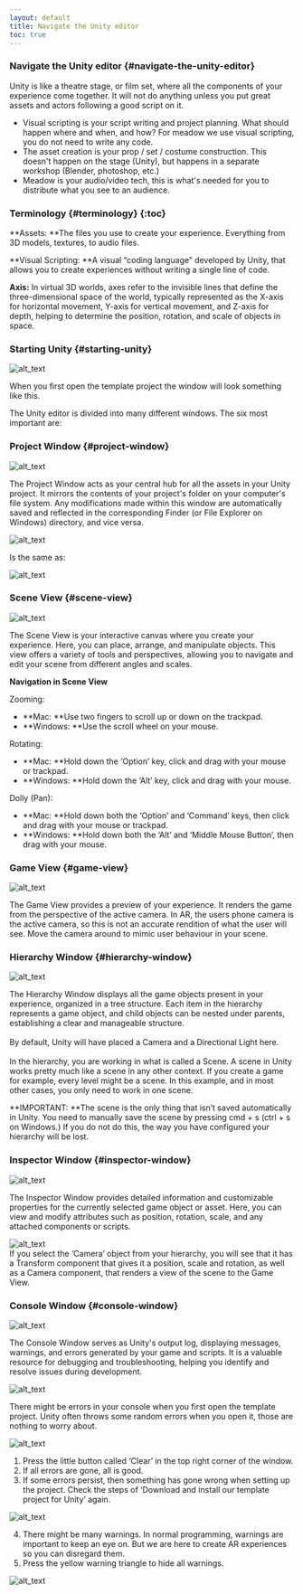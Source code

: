 ```yaml
---
layout: default
title: Navigate the Unity editor
toc: true
---
```


### Navigate the Unity editor  {#navigate-the-unity-editor}

Unity is like a theatre stage, or film set, where all the components of your experience come together. It will not do anything unless you put great assets and actors following a good script on it.



* Visual scripting is your script writing and project planning. What should happen where and when, and how? For meadow we use visual scripting, you do not need to write any code.
* The asset creation is your prop / set / costume construction. This doesn't happen on the stage (Unity), but happens in a separate workshop (Blender, photoshop, etc.)
* Meadow is your audio/video tech, this is what's needed for you to distribute what you see to an audience. 


### Terminology {#terminology} {:toc}

**Assets: **The files you use to create your experience. Everything from 3D models, textures, to audio files. 

**Visual Scripting: **A visual “coding language” developed by Unity, that allows you to create experiences without writing a single line of code. 

**Axis:** In virtual 3D worlds, axes refer to the invisible lines that define the three-dimensional space of the world, typically represented as the X-axis for horizontal movement, Y-axis for vertical movement, and Z-axis for depth, helping to determine the position, rotation, and scale of objects in space.


### Starting Unity {#starting-unity}


![alt_text](images/image6.png "image_tooltip")


When you first open the template project the window will look something like this. 

The Unity editor is divided into many different windows. The six most important are:


### Project Window {#project-window}

![alt_text](images/image7.png "image_tooltip")


The Project Window acts as your central hub for all the assets in your Unity project. It mirrors the contents of your project's folder on your computer's file system. Any modifications made within this window are automatically saved and reflected in the corresponding Finder (or File Explorer on Windows) directory, and vice versa. 


![alt_text](images/image8.png "image_tooltip")


Is the same as:

![alt_text](images/image9.png "image_tooltip")



### Scene View {#scene-view}

![alt_text](images/image10.png "image_tooltip")


The Scene View is your interactive canvas where you create your experience. Here, you can place, arrange, and manipulate objects. This view offers a variety of tools and perspectives, allowing you to navigate and edit your scene from different angles and scales. 

**Navigation in Scene View**

Zooming:



* **Mac: **Use two fingers to scroll up or down on the trackpad.
* **Windows: **Use the scroll wheel on your mouse.

Rotating:



* **Mac: **Hold down the ‘Option’ key, click and drag with your mouse or trackpad.
* **Windows: **Hold down the ‘Alt’ key, click and drag with your mouse.

Dolly (Pan):



* **Mac: **Hold down both the ‘Option’ and ‘Command’ keys, then click and drag with your mouse or trackpad.
* **Windows: **Hold down both the ‘Alt’ and ‘Middle Mouse Button’, then drag with your mouse.


### Game View {#game-view}


![alt_text](images/image11.png "image_tooltip")


The Game View provides a preview of your experience. It renders the game from the perspective of the active camera. In AR, the users phone camera is the active camera, so this is not an accurate rendition of what the user will see. Move the camera around to mimic user behaviour in your scene. 


### Hierarchy Window {#hierarchy-window}

![alt_text](images/image12.png "image_tooltip")


The Hierarchy Window displays all the game objects present in your experience, organized in a tree structure. Each item in the hierarchy represents a game object, and child objects can be nested under parents, establishing a clear and manageable structure.  \
 \
By default, Unity will have placed a Camera and a Directional Light here. \
 \
In the hierarchy, you are working in what is called a Scene. A scene in Unity works pretty much like a scene in any other context. If you create a game for example, every level might be a scene. In this example, and in most other cases, you only need to work in one scene. 

**IMPORTANT: **The scene is the only thing that isn’t saved automatically in Unity. You need to manually save the scene by pressing cmd + s (ctrl + s on Windows.) If you do not do this, the way you have configured your hierarchy will be lost.


### Inspector Window {#inspector-window}


![alt_text](images/image13.png "image_tooltip")


The Inspector Window provides detailed information and customizable properties for the currently selected game object or asset. Here, you can view and modify attributes such as position, rotation, scale, and any attached components or scripts. 

![alt_text](images/image14.png "image_tooltip")
 \
If you select the ‘Camera’ object from your hierarchy, you will see that it has a Transform component that gives it a position, scale and rotation, as well as a Camera component, that renders a view of the scene to the Game View.


### Console Window {#console-window}


![alt_text](images/image15.png "image_tooltip")


The Console Window serves as Unity's output log, displaying messages, warnings, and errors generated by your game and scripts. It is a valuable resource for debugging and troubleshooting, helping you identify and resolve issues during development.




![alt_text](images/image16.png "image_tooltip")


There might be errors in your console when you first open the template project. Unity often throws some random errors when you open it, those are nothing to worry about. 



![alt_text](images/image17.png "image_tooltip")




1. Press the little button called ‘Clear’ in the top right corner of the window. 
2. If all errors are gone, all is good. 
3. If some errors persist, then something has gone wrong when setting up the project. Check the steps of ‘Download and install our template project for Unity’ again.



![alt_text](images/image18.png "image_tooltip")




4. There might be many warnings. In normal programming, warnings are important to keep an eye on. But we are here to create AR experiences so you can disregard them. 
5. Press the yellow warning triangle to hide all warnings. 

![alt_text](images/image19.png "image_tooltip")


